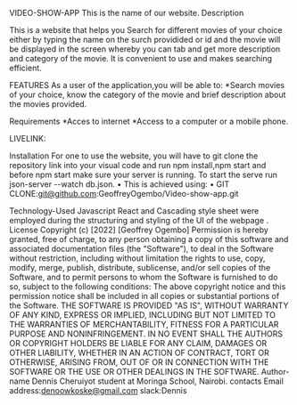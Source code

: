 

VIDEO-SHOW-APP
This is the name of our website.
Description

This is a website that helps you Search for different movies of your choice either by typing the name on the surch providided or id and the movie will be displayed in the screen whereby you can tab and get more description and category of the movie. 
It is convenient to use and makes searching efficient.

FEATURES
As a user of the application,you will be able to: *Search movies of your choice, know the category of the movie and brief description about the movies provided.

Requirements
*Acces to internet *Access to a computer or a mobile phone.

LIVELINK:

Installation
For one to use the website, you will have to git clone the repository link into your visual code and run npm install,npm start and before npm start make sure your server is running. To start the serve run json-server --watch db.json.
    • This is achieved using: 
    • GIT CLONE:git@github.com:GeoffreyOgembo/Video-show-app.git 

Technology-Used
Javascript React and Cascading style sheet were employed during the structuring and styling of the UI of the webpage
.
License
Copyright (c) [2022] [Geoffrey Ogembo] Permission is hereby granted, free of charge, to any person obtaining a copy of this software and associated documentation files (the "Software"), to deal in the Software without restriction, including without limitation the rights to use, copy, modify, merge, publish, distribute, sublicense, and/or sell copies of the Software, and to permit persons to whom the Software is furnished to do so, subject to the following conditions: The above copyright notice and this permission notice shall be included in all copies or substantial portions of the Software.
THE SOFTWARE IS PROVIDED "AS IS", WITHOUT WARRANTY OF ANY KIND, EXPRESS OR IMPLIED, INCLUDING BUT NOT LIMITED TO THE WARRANTIES OF MERCHANTABILITY, FITNESS FOR A PARTICULAR PURPOSE AND NONINFRINGEMENT. IN NO EVENT SHALL THE AUTHORS OR COPYRIGHT HOLDERS BE LIABLE FOR ANY CLAIM, DAMAGES OR OTHER LIABILITY, WHETHER IN AN ACTION OF CONTRACT, TORT OR OTHERWISE, ARISING FROM, OUT OF OR IN CONNECTION WITH THE SOFTWARE OR THE USE OR OTHER DEALINGS IN THE SOFTWARE.
Author-name
Dennis Cheruiyot student at Moringa School, Nairobi.
contacts
Email address:denoowkoske@gmail.com slack:Dennis
